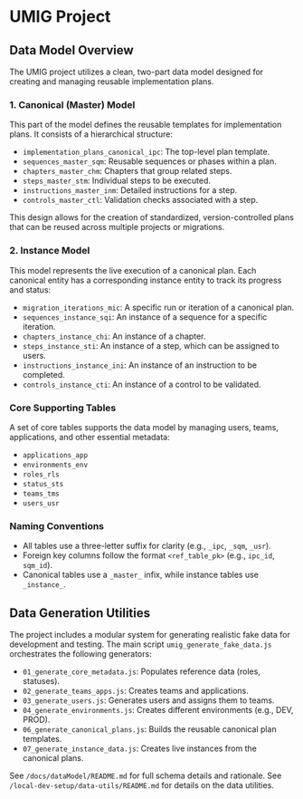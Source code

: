 # UMIG Project

## Data Model Overview

The UMIG project utilizes a clean, two-part data model designed for creating and managing reusable implementation plans.

### 1. Canonical (Master) Model
This part of the model defines the reusable templates for implementation plans. It consists of a hierarchical structure:
- `implementation_plans_canonical_ipc`: The top-level plan template.
- `sequences_master_sqm`: Reusable sequences or phases within a plan.
- `chapters_master_chm`: Chapters that group related steps.
- `steps_master_stm`: Individual steps to be executed.
- `instructions_master_inm`: Detailed instructions for a step.
- `controls_master_ctl`: Validation checks associated with a step.

This design allows for the creation of standardized, version-controlled plans that can be reused across multiple projects or migrations.

### 2. Instance Model
This model represents the live execution of a canonical plan. Each canonical entity has a corresponding instance entity to track its progress and status:
- `migration_iterations_mic`: A specific run or iteration of a canonical plan.
- `sequences_instance_sqi`: An instance of a sequence for a specific iteration.
- `chapters_instance_chi`: An instance of a chapter.
- `steps_instance_sti`: An instance of a step, which can be assigned to users.
- `instructions_instance_ini`: An instance of an instruction to be completed.
- `controls_instance_cti`: An instance of a control to be validated.

### Core Supporting Tables
A set of core tables supports the data model by managing users, teams, applications, and other essential metadata:
- `applications_app`
- `environments_env`
- `roles_rls`
- `status_sts`
- `teams_tms`
- `users_usr`

### Naming Conventions
- All tables use a three-letter suffix for clarity (e.g., `_ipc`, `_sqm`, `_usr`).
- Foreign key columns follow the format `<ref_table_pk>` (e.g., `ipc_id`, `sqm_id`).
- Canonical tables use a `_master_` infix, while instance tables use `_instance_`.

## Data Generation Utilities
The project includes a modular system for generating realistic fake data for development and testing. The main script `umig_generate_fake_data.js` orchestrates the following generators:
- `01_generate_core_metadata.js`: Populates reference data (roles, statuses).
- `02_generate_teams_apps.js`: Creates teams and applications.
- `03_generate_users.js`: Generates users and assigns them to teams.
- `04_generate_environments.js`: Creates different environments (e.g., DEV, PROD).
- `06_generate_canonical_plans.js`: Builds the reusable canonical plan templates.
- `07_generate_instance_data.js`: Creates live instances from the canonical plans.

See `/docs/dataModel/README.md` for full schema details and rationale.
See `/local-dev-setup/data-utils/README.md` for details on the data utilities.
